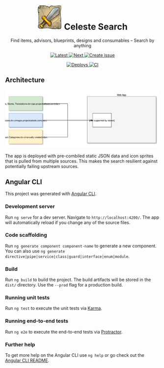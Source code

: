 <h1 align="center">
  <img alt="Logo" src="assets/logo.png" height="80">
  Celeste Search
</h1>

<p align="center">
 Find items, advisors, blueprints, designs and consumables – Search by anything
</p>

<p align="center">
  <a href="http://items.projectceleste.com">
    <img alt="Latest" src="https://flat.badgen.net/badge/App/Latest?icon=chrome&color=fb3">
  </a>
  <a href="https://search.projectceleste.com">
    <img alt="Next" src="https://flat.badgen.net/badge/App/Next?icon=chrome&color=488489">
  </a>
  <a href="https://github.com/n4bb12/celeste-search/issues/new">
    <img alt="Create issue" src="https://flat.badgen.net/badge/GitHub/Create issue/pink?icon=github">
  </a>
</p>

<p align="center">
  <a href="https://app.netlify.com/sites/celeste-search/deploys">
    <img alt="Deploys" src="https://flat.badgen.net/badge/netlify/deploys/?icon=terminal&color=00ad9e">
  </a>
  <a href="https://circleci.com/gh/n4bb12/workflows/celeste-search">
    <img alt="CI" src="https://flat.badgen.net/circleci/github/n4bb12/celeste-search?icon=circleci">
  </a>
</p>

## Architecture

![Architecture](docs/architecture.svg)

The app is deployed with pre-combiled static JSON data and icon sprites that is pulled from multiple sources. This makes the search resilient against potentially failing upstream sources.

## Angular CLI

This project was generated with [Angular CLI](https://github.com/angular/angular-cli).

### Development server

Run `ng serve` for a dev server. Navigate to `http://localhost:4200/`. The app will automatically reload if you change any of the source files.

### Code scaffolding

Run `ng generate component component-name` to generate a new component. You can also use `ng generate directive|pipe|service|class|guard|interface|enum|module`.

### Build

Run `ng build` to build the project. The build artifacts will be stored in the `dist/` directory. Use the `--prod` flag for a production build.

### Running unit tests

Run `ng test` to execute the unit tests via [Karma](https://karma-runner.github.io).

### Running end-to-end tests

Run `ng e2e` to execute the end-to-end tests via [Protractor](http://www.protractortest.org/).

### Further help

To get more help on the Angular CLI use `ng help` or go check out the [Angular CLI README](https://github.com/angular/angular-cli/blob/master/README.md).
